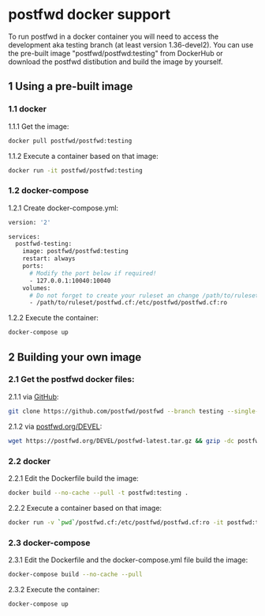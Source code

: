 # postfwd docker support

To run postfwd in a docker container you will need to access the development aka testing branch (at least version 1.36-devel2). You can use the pre-built image "postfwd/postfwd:testing" from DockerHub or download the postfwd distibution and build the image by yourself.


## 1 Using a pre-built image

### 1.1 docker

1.1.1 Get the image:
```bash
docker pull postfwd/postfwd:testing
```

1.1.2 Execute a container based on that image:
```bash
docker run -it postfwd/postfwd:testing
```

### 1.2 docker-compose

1.2.1 Create docker-compose.yml:
```bash
version: '2'

services:
  postfwd-testing:
    image: postfwd/postfwd:testing
    restart: always
    ports:
      # Modify the port below if required!
      - 127.0.0.1:10040:10040
    volumes:
      # Do not forget to create your ruleset an change /path/to/ruleset below!
      - /path/to/ruleset/postfwd.cf:/etc/postfwd/postfwd.cf:ro
```

1.2.2 Execute the container:
```bash
docker-compose up
```


## 2 Building your own image

### 2.1 Get the postfwd docker files:

2.1.1 via [GitHub](https://github.com/postfwd/postfwd/tree/testing):
```bash
git clone https://github.com/postfwd/postfwd --branch testing --single-branch postfwd
```

2.1.2 via [postfwd.org/DEVEL](https://postfwd.org/DEVEL/?C=M;O=D):
```bash
wget https://postfwd.org/DEVEL/postfwd-latest.tar.gz && gzip -dc postfwd-latest.tar.gz | tar -xf - && rm postfwd-latest.tar.gz
```

### 2.2 docker

2.2.1 Edit the Dockerfile build the image:
```bash
docker build --no-cache --pull -t postfwd:testing .
```
2.2.2 Execute a container based on that image:
```bash
docker run -v `pwd`/postfwd.cf:/etc/postfwd/postfwd.cf:ro -it postfwd:testing
```

### 2.3 docker-compose

2.3.1 Edit the Dockerfile and the docker-compose.yml file build the image:
```bash
docker-compose build --no-cache --pull
```

2.3.2 Execute the container:
```bash
docker-compose up
```
